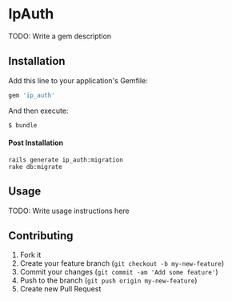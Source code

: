 # IpAuth

TODO: Write a gem description

## Installation

Add this line to your application's Gemfile:

```ruby
gem 'ip_auth'
```

And then execute:

```shell
$ bundle
```

#### Post Installation

```shell
rails generate ip_auth:migration
rake db:migrate
```

## Usage

TODO: Write usage instructions here

## Contributing

1. Fork it
2. Create your feature branch (`git checkout -b my-new-feature`)
3. Commit your changes (`git commit -am 'Add some feature'`)
4. Push to the branch (`git push origin my-new-feature`)
5. Create new Pull Request
